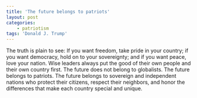 ```yaml
---
title: 'The future belongs to patriots'
layout: post
categories:
    - patriotism
tags: 'Donald J. Trump'
---
```


The truth is plain to see: If you want freedom, take pride in your country; if you want democracy, hold on to your sovereignty; and if you want peace, love your nation. Wise leaders always put the good of their own people and their own country first. The future does not belong to globalists. The future belongs to patriots. The future belongs to sovereign and independent nations who protect their citizens, respect their neighbors, and honor the differences that make each country special and unique.